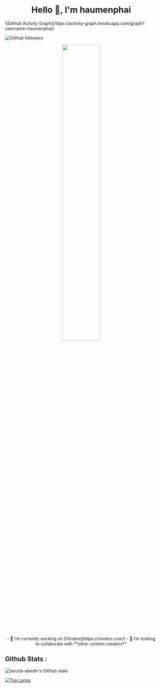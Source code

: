 <h1 align="center">Hello 👋, I'm haumenphai</h1>
![GitHub Activity Graph](https://activity-graph.herokuapp.com/graph?username=haumenphai)

![GitHub followers](https://img.shields.io/github/followers/haumenphai?logo=GitHub&style=for-the-badge)

<p align="center">
<img width='50%' align="center" src="https://www.excelptp.com/wp-content/themes/excelptp-cms-new/assets/images/accomodation/rocket.gif" width="130">
<br>
- 🔭 I’m currently working on [Viindoo](https://viindoo.com/)
- 👯 I’m looking to collaborate with **other content creators**

## Github Stats : 



![tanzila-abedin's GitHub stats](https://github-readme-stats.vercel.app/api?username=haumenphai&show_icons=true&theme=dracula)

[![Top Langs](https://github-readme-stats.vercel.app/api/top-langs/?username=haumenphai&theme=dracula)](https://github.com/haumenphai/github-readme-stats)
<br/>
